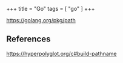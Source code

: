 +++
title = "Go"
tags = [ "go" ]
+++

<https://golang.org/pkg/path>

## References

<https://hyperpolyglot.org/c#build-pathname>
